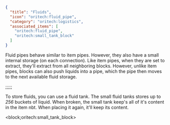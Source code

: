 ```json
{
  "title": "Fluids",
  "icon": "oritech:fluid_pipe",
  "category": "oritech:logistics",
  "associated_items": [
    "oritech:fluid_pipe",
    "oritech:small_tank_block"
  ]
}
```

Fluid pipes behave similar to item pipes. However, they also have a small internal storage (on each connection). Like item pipes,
when they are set to extract, they'll extract from all neighboring blocks. However, unlike item pipes, blocks can also push liquids
into a pipe, which the pipe then moves to the next available fluid storage.

;;;;;

To store fluids, you can use a fluid tank. The small fluid tanks stores up to *256* buckets of liquid. When broken, the small tank keep's
all of it's content in the item nbt. When placing it again, it'll keep its content.

<block;oritech:small_tank_block>
